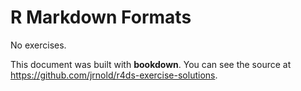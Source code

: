 
# R Markdown Formats

No exercises.

This document was built with **bookdown**. You can see the source at https://github.com/jrnold/r4ds-exercise-solutions.

